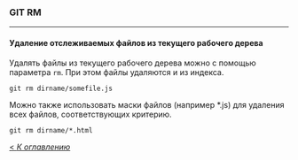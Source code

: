 ### GIT RM
---
#### **Удаление отслеживаемых файлов из текущего рабочего дерева**

Удалять файлы из текущего рабочего дерева можно с помощью параметра `rm`. При этом файлы удаляются и из индекса.

```
git rm dirname/somefile.js
```

Можно также использовать маски файлов (например *.js) для удаления всех файлов, соответствующих критерию.

```
git rm dirname/*.html
```

[< *К оглавлению*](readme.md)